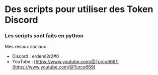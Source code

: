 # Des scripts pour utiliser des Token Discord

### Les scripts sont faits en python

Mes résaux sociaux :
- Discord : erdeml2r2#0
- YouTube : [https://www.youtube.com/@Turco669/](https://www.youtube.com/@Turco669)
  
